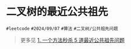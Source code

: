 
# 二叉树的最近公共祖先



`#leetcode`   `#2024/09/07`  `#算法`   `#二叉树/公共祖先问题` 

> 更多见 [1. 一个方法秒杀 5 道最近公共祖先问题](/post/f0e445aee36d59e19106f6e8aedf140e.html) 

